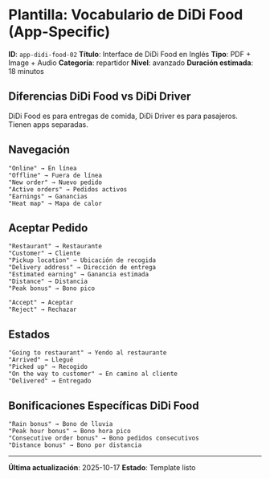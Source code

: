 # Plantilla: Vocabulario de DiDi Food (App-Specific)

**ID**: `app-didi-food-02`
**Título**: Interface de DiDi Food en Inglés
**Tipo**: PDF + Image + Audio
**Categoría**: repartidor
**Nivel**: avanzado
**Duración estimada**: 18 minutos

## Diferencias DiDi Food vs DiDi Driver

DiDi Food es para entregas de comida, DiDi Driver es para pasajeros. Tienen apps separadas.

## Navegación

```
"Online" → En línea
"Offline" → Fuera de línea
"New order" → Nuevo pedido
"Active orders" → Pedidos activos
"Earnings" → Ganancias
"Heat map" → Mapa de calor
```

## Aceptar Pedido

```
"Restaurant" → Restaurante
"Customer" → Cliente
"Pickup location" → Ubicación de recogida
"Delivery address" → Dirección de entrega
"Estimated earning" → Ganancia estimada
"Distance" → Distancia
"Peak bonus" → Bono pico

"Accept" → Aceptar
"Reject" → Rechazar
```

## Estados

```
"Going to restaurant" → Yendo al restaurante
"Arrived" → Llegué
"Picked up" → Recogido
"On the way to customer" → En camino al cliente
"Delivered" → Entregado
```

## Bonificaciones Específicas DiDi Food

```
"Rain bonus" → Bono de lluvia
"Peak hour bonus" → Bono hora pico
"Consecutive order bonus" → Bono pedidos consecutivos
"Distance bonus" → Bono por distancia
```

---

**Última actualización**: 2025-10-17
**Estado**: Template listo
